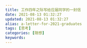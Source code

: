 ```yaml
---
title: 工作四年之际写给应届同学的一封信
date: 2021-08-13 01:32:27
updated: 2021-08-13 01:32:27
alias: a-letter-for-2021-graduates
tags: [思考]
categories: [随想]
keywords:
---
```

